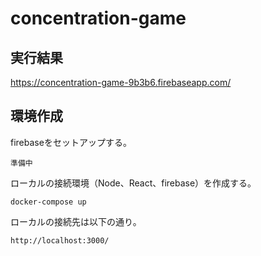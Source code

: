 # concentration-game

## 実行結果
https://concentration-game-9b3b6.firebaseapp.com/

## 環境作成

firebaseをセットアップする。
```
準備中
```

ローカルの接続環境（Node、React、firebase）を作成する。
```
docker-compose up
```

ローカルの接続先は以下の通り。
```
http://localhost:3000/
```
